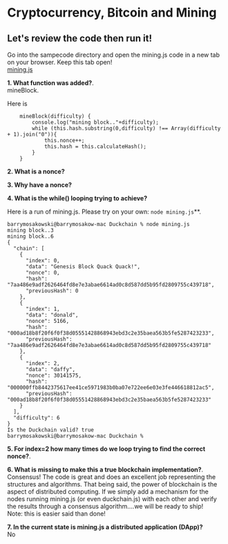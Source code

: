 # Cryptocurrency, Bitcoin and Mining    

## Let's review the code then run it!

Go into the sampecode directory and open the mining.js code in a new tab on your browser. Keep this tab open!   
[mining.js](https://github.com/JerryCuomo/ThinkBlockchain/blob/main/samplecode/Duckchain/mining.js)
   
**1.  What function was added?**.    
mineBlock. 

Here is 

```
    mineBlock(difficulty) {
        console.log("mining block.."+difficulty);
        while (this.hash.substring(0,difficulty) !== Array(difficulty + 1).join("0")){
            this.nonce++;
            this.hash = this.calculateHash();
        }
    }
```

**2.  What is a nonce?**   

**3.  Why have a nonce?**

**4.  What is the while() looping trying to achieve?**

Here is a run of mining.js.  Please try on your own: `node mining.js`**. 
```
barrymosakowski@barrymosakow-mac Duckchain % node mining.js
mining block..3
mining block..6
{
  "chain": [
    {
      "index": 0,
      "data": "Genesis Block Quack Quack!",
      "nonce": 0,
      "hash": "7aa486e9adf2626464fd8e7e3abae6614ad0c8d587dd5b95fd2809755c439718",
      "previousHash": 0
    },
    {
      "index": 1,
      "data": "donald",
      "nonce": 5166,
      "hash": "000ad18b8f20f6f0f38d05551428868943ebd3c2e35baea563b5fe5287423233",
      "previousHash": "7aa486e9adf2626464fd8e7e3abae6614ad0c8d587dd5b95fd2809755c439718"
    },
    {
      "index": 2,
      "data": "daffy",
      "nonce": 30141575,
      "hash": "000000ffb8442375617ee41ce5971983b0ba07e722ee6e03e3fe446618812ac5",
      "previousHash": "000ad18b8f20f6f0f38d05551428868943ebd3c2e35baea563b5fe5287423233"
    }
  ],
  "difficulty": 6
}
Is the Duckchain valid? true
barrymosakowski@barrymosakow-mac Duckchain % 
``` 

**5.  For index=2 how many times do we loop trying to find the correct nonce?**.  

**6. What is missing to make this a true blockchain implementation?**.     
Consensus!  The code is great and does an excellent job representing the structures and algorithms.  That being said, the power of blockchain is the aspect of distributed computing.  If we simply add a mechanism for the nodes running mining.js (or even duckchain.js) with each other and verify the results through a consensus algorithm....we will be ready to ship!     
Note: this is easier said than done! 

**7.  In the current state is mining.js a distributed application (DApp)?**   
No


 

